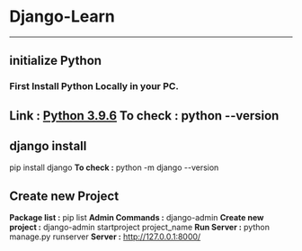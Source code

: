 # Django-Learn
---
## initialize Python
### First Install Python Locally in your PC.
**Link :**  [Python 3.9.6](https://www.python.org/downloads/)
**To check :** python --version
---
## django install
pip install django
**To check :** python -m django --version

## Create new Project
**Package list :** pip list
**Admin Commands :** django-admin
**Create new project :** django-admin startproject project_name
**Run Server :** python manage.py runserver
**Server :** http://127.0.0.1:8000/



